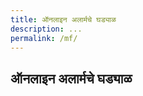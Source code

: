 ```yaml
---
title: ऑनलाइन अलार्मचे घड्याळ
description: ...
permalink: /mf/
---
```

  
## ऑनलाइन अलार्मचे घड्याळ

